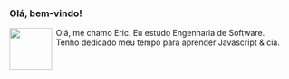 ### Olá, bem-vindo!
<p align="left">
<!--   <img align="left" src="icon-light.svg?raw=true" height="75em" /> -->
  <img align="left" src="https://media.giphy.com/media/26tn33aiTi1jkl6H6/giphy.gif" height="75em" />
  &nbsp;Olá, me chamo Eric. Eu estudo Engenharia de Software. <br/>
  &nbsp;Tenho dedicado meu tempo para aprender Javascript & cia. <br/>
<!--   Muitas vezes falhando, mas sempre aprendendo! ✌ -->
</p>



<!-- <p align="left">
  <a href="mailto:eric.lemoss@gmail.com">
    <picture>
      <source media="(prefers-color-scheme: dark)" srcset="https://img.shields.io/badge/gmail-2e3440.svg?&style=for-the-badge&logo=gmail&logoColor=D14836">
      <source media="(prefers-color-scheme: light)"srcset="https://img.shields.io/badge/gmail-eceff4.svg?&style=for-the-badge&logo=gmail&logoColor=D14836">
      <img alt="Gmail" src="https://img.shields.io/badge/gmail-eceff4.svg?&style=for-the-badge&logo=gmail&logoColor=D14836">
    </picture>
  </a>&nbsp;
  <a href="https://www.linkedin.com/in/eric-lemos" target="_blank">
    <picture>
      <source media="(prefers-color-scheme: dark)" srcset="https://img.shields.io/badge/linkedin-2e3440.svg?&style=for-the-badge&logo=linkedin&logoColor=0A66C2">
      <source media="(prefers-color-scheme: light)"srcset="https://img.shields.io/badge/linkedin-eceff4.svg?&style=for-the-badge&logo=linkedin&logoColor=0A66C2">
      <img alt="LindedIn" src="https://img.shields.io/badge/linkedin-eceff4.svg?&style=for-the-badge&logo=linkedin&logoColor=0A66C2">
    </picture>
  </a>&nbsp;
</p> -->
